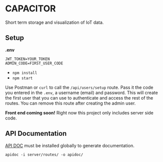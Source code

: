 # CAPACITOR

Short term storage and visualization of IoT data.

## Setup

**.env**
```
JWT_TOKEN=YOUR_TOKEN
ADMIN_CODE=FIRST_USER_CODE
```

- `npm install`
- `npm start`

Use Postman or `curl` to call the `/api/users/setup` route. Pass it the code you entered in the `.env`, a username (email) and password. This will create the first user that you can use to authenticate and access the rest of the routes. You can remove this route after creating the admin user.

**Front end coming soon!** Right now this project only includes server side code.

## API Documentation

[API DOC](http://apidocjs.com/) must be installed globally to generate documentation. 

```
apidoc -i server/routes/ -o apidoc/
```
